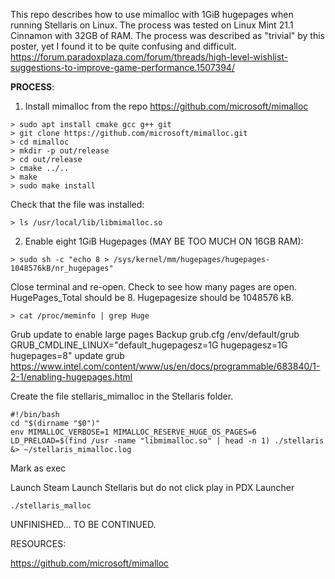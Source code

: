 This repo describes how to use mimalloc with 1GiB hugepages when running Stellaris on Linux. The process was tested on Linux Mint 21.1 Cinnamon with 32GB of RAM. The process was described as "trivial" by this poster, yet I found it to be quite confusing and difficult. https://forum.paradoxplaza.com/forum/threads/high-level-wishlist-suggestions-to-improve-game-performance.1507394/

****PROCESS****:
1. Install mimalloc from the repo https://github.com/microsoft/mimalloc
  ```
  > sudo apt install cmake gcc g++ git
  > git clone https://github.com/microsoft/mimalloc.git  
  > cd mimalloc
  > mkdir -p out/release
  > cd out/release
  > cmake ../..
  > make
  > sudo make install
  ```
  Check that the file was installed:
  ```
  > ls /usr/local/lib/libmimalloc.so
  ```
2. Enable eight 1GiB Hugepages (MAY BE TOO MUCH ON 16GB RAM):
  ```
  > sudo sh -c "echo 8 > /sys/kernel/mm/hugepages/hugepages-1048576kB/nr_hugepages"
  ```
  Close terminal and re-open. Check to see how many pages are open. HugePages_Total should be 8. Hugepagesize should be 1048576 kB. 
  ```
  > cat /proc/meminfo | grep Huge
  ```

Grub update to enable large pages
Backup grub.cfg
/env/default/grub
GRUB_CMDLINE_LINUX="default_hugepagesz=1G hugepagesz=1G hugepages=8"
update grub
https://www.intel.com/content/www/us/en/docs/programmable/683840/1-2-1/enabling-hugepages.html


Create the file stellaris_mimalloc in the Stellaris folder.
```
#!/bin/bash
cd "$(dirname "$0")"
env MIMALLOC_VERBOSE=1 MIMALLOC_RESERVE_HUGE_OS_PAGES=6 LD_PRELOAD=$(find /usr -name "libmimalloc.so" | head -n 1) ./stellaris &> ~/stellaris_mimalloc.log
```
Mark as exec

Launch Steam
Launch Stellaris but do not click play in PDX Launcher

```
./stellaris_malloc
```

UNFINISHED... TO BE CONTINUED.

RESOURCES:

https://github.com/microsoft/mimalloc
